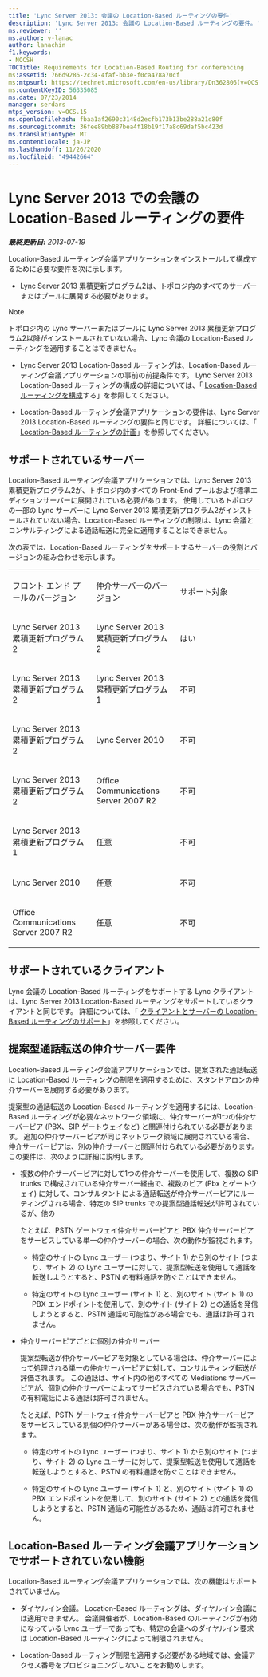```yaml
---
title: 'Lync Server 2013: 会議の Location-Based ルーティングの要件'
description: 'Lync Server 2013: 会議の Location-Based ルーティングの要件。'
ms.reviewer: ''
ms.author: v-lanac
author: lanachin
f1.keywords:
- NOCSH
TOCTitle: Requirements for Location-Based Routing for conferencing
ms:assetid: 766d9286-2c34-4faf-bb3e-f0ca478a70cf
ms:mtpsurl: https://technet.microsoft.com/en-us/library/Dn362806(v=OCS.15)
ms:contentKeyID: 56335085
ms.date: 07/23/2014
manager: serdars
mtps_version: v=OCS.15
ms.openlocfilehash: fbaa1af2690c3148d2ecfb173b13be288a21d80f
ms.sourcegitcommit: 36fee89bb887bea4f18b19f17a8c69daf5bc423d
ms.translationtype: MT
ms.contentlocale: ja-JP
ms.lasthandoff: 11/26/2020
ms.locfileid: "49442664"
---
```

# <a name="requirements-for-location-based-routing-for-conferencing-in-lync-server-2013"></a>Lync Server 2013 での会議の Location-Based ルーティングの要件

<div data-xmlns="http://www.w3.org/1999/xhtml">

<div class="topic" data-xmlns="http://www.w3.org/1999/xhtml" data-msxsl="urn:schemas-microsoft-com:xslt" data-cs="https://msdn.microsoft.com/">

<div data-asp="https://msdn2.microsoft.com/asp">



</div>

<div id="mainSection">

<div id="mainBody">

<span> </span>

_**最終更新日:** 2013-07-19_

Location-Based ルーティング会議アプリケーションをインストールして構成するために必要な要件を次に示します。

  - Lync Server 2013 累積更新プログラム2は、トポロジ内のすべてのサーバーまたはプールに展開する必要があります。

<div>


> [!NOTE]  
> トポロジ内の Lync サーバーまたはプールに Lync Server 2013 累積更新プログラム2以降がインストールされていない場合、Lync 会議の Location-Based ルーティングを適用することはできません。



</div>

  - Lync Server 2013 Location-Based ルーティングは、Location-Based ルーティング会議アプリケーションの事前の前提条件です。 Lync Server 2013 Location-Based ルーティングの構成の詳細については、「 [Location-Based ルーティングを構成](lync-server-2013-configuring-location-based-routing.md)する」を参照してください。

  - Location-Based ルーティング会議アプリケーションの要件は、Lync Server 2013 Location-Based ルーティングの要件と同じです。 詳細については、「 [Location-Based ルーティングの計画](lync-server-2013-planning-for-location-based-routing.md)」を参照してください。

<div>

## <a name="supported-servers"></a>サポートされているサーバー

Location-Based ルーティング会議アプリケーションでは、Lync Server 2013 累積更新プログラム2が、トポロジ内のすべての Front-End プールおよび標準エディションサーバーに展開されている必要があります。 使用しているトポロジの一部の Lync サーバーに Lync Server 2013 累積更新プログラム2がインストールされていない場合、Location-Based ルーティングの制限は、Lync 会議とコンサルティングによる通話転送に完全に適用することはできません。

次の表では、Location-Based ルーティングをサポートするサーバーの役割とバージョンの組み合わせを示します。


<table>
<colgroup>
<col style="width: 33%" />
<col style="width: 33%" />
<col style="width: 33%" />
</colgroup>
<tbody>
<tr class="odd">
<td><p>フロント エンド プールのバージョン</p></td>
<td><p>仲介サーバーのバージョン</p></td>
<td><p>サポート対象</p></td>
</tr>
<tr class="even">
<td><p>Lync Server 2013 累積更新プログラム 2</p></td>
<td><p>Lync Server 2013 累積更新プログラム 2</p></td>
<td><p>はい</p></td>
</tr>
<tr class="odd">
<td><p>Lync Server 2013 累積更新プログラム 2</p></td>
<td><p>Lync Server 2013 累積更新プログラム 1</p></td>
<td><p>不可</p></td>
</tr>
<tr class="even">
<td><p>Lync Server 2013 累積更新プログラム 2</p></td>
<td><p>Lync Server 2010</p></td>
<td><p>不可</p></td>
</tr>
<tr class="odd">
<td><p>Lync Server 2013 累積更新プログラム 2</p></td>
<td><p>Office Communications Server 2007 R2</p></td>
<td><p>不可</p></td>
</tr>
<tr class="even">
<td><p>Lync Server 2013 累積更新プログラム 1</p></td>
<td><p>任意</p></td>
<td><p>不可</p></td>
</tr>
<tr class="odd">
<td><p>Lync Server 2010</p></td>
<td><p>任意</p></td>
<td><p>不可</p></td>
</tr>
<tr class="even">
<td><p>Office Communications Server 2007 R2</p></td>
<td><p>任意</p></td>
<td><p>不可</p></td>
</tr>
</tbody>
</table>


</div>

<div>

## <a name="supported-clients"></a>サポートされているクライアント

Lync 会議の Location-Based ルーティングをサポートする Lync クライアントは、Lync Server 2013 Location-Based ルーティングをサポートしているクライアントと同じです。 詳細については、「 [クライアントとサーバーの Location-Based ルーティングのサポート](lync-server-2013-client-and-server-support-for-location-based-routing.md)」を参照してください。

</div>

<div>

## <a name="mediation-server-requirements-for-consultative-call-transfers"></a>提案型通話転送の仲介サーバー要件

Location-Based ルーティング会議アプリケーションでは、提案された通話転送に Location-Based ルーティングの制限を適用するために、スタンドアロンの仲介サーバーを展開する必要があります。

提案型の通話転送の Location-Based ルーティングを適用するには、Location-Based ルーティングが必要なネットワーク領域に、仲介サーバーが1つの仲介サーバーピア (PBX、SIP ゲートウェイなど) と関連付けられている必要があります。 追加の仲介サーバーピアが同じネットワーク領域に展開されている場合、仲介サーバーピアは、別の仲介サーバーと関連付けられている必要があります。 この要件は、次のように詳細に説明します。

  - 複数の仲介サーバーピアに対して1つの仲介サーバーを使用して、複数の SIP trunks で構成されている仲介サーバー経由で、複数のピア (Pbx とゲートウェイ) に対して、コンサルタントによる通話転送が仲介サーバーピアにルーティングされる場合、特定の SIP trunks での提案型通話転送が許可されているが、他の
    
    たとえば、PSTN ゲートウェイ仲介サーバーピアと PBX 仲介サーバーピアをサービスしている単一の仲介サーバーの場合、次の動作が監視されます。
    
      - 特定のサイトの Lync ユーザー (つまり、サイト 1) から別のサイト (つまり、サイト 2) の Lync ユーザーに対して、提案型転送を使用して通話を転送しようとすると、PSTN の有料通話を防ぐことはできません。
    
      - 特定のサイトの Lync ユーザー (サイト 1) と、別のサイト (サイト 1) の PBX エンドポイントを使用して、別のサイト (サイト 2) との通話を発信しようとすると、PSTN 通話の可能性がある場合でも、通話は許可されません。

  - 仲介サーバーピアごとに個別の仲介サーバー
    
    提案型転送が仲介サーバーピアを対象としている場合は、仲介サーバーによって処理される単一の仲介サーバーピアに対して、コンサルティング転送が評価されます。 この通話は、サイト内の他のすべての Mediations サーバーピアが、個別の仲介サーバーによってサービスされている場合でも、PSTN の有料電話による通話は許可されません。
    
    たとえば、PSTN ゲートウェイ仲介サーバーピアと PBX 仲介サーバーピアをサービスしている別個の仲介サーバーがある場合は、次の動作が監視されます。
    
      - 特定のサイトの Lync ユーザー (つまり、サイト 1) から別のサイト (つまり、サイト 2) の Lync ユーザーに対して、提案型転送を使用して通話を転送しようとすると、PSTN の有料通話を防ぐことはできません。
    
      - 特定のサイトの Lync ユーザー (サイト 1) と、別のサイト (サイト 1) の PBX エンドポイントを使用して、別のサイト (サイト 2) との通話を発信しようとすると、PSTN 通話の可能性があるため、通話は許可されません。

</div>

<div>

## <a name="capabilities-not-supported-by-the-location-based-routing-conferencing-application"></a>Location-Based ルーティング会議アプリケーションでサポートされていない機能

Location-Based ルーティング会議アプリケーションでは、次の機能はサポートされていません。

  - ダイヤルイン会議。 Location-Based ルーティングは、ダイヤルイン会議には適用できません。 会議開催者が、Location-Based のルーティングが有効になっている Lync ユーザーであっても、特定の会議へのダイヤルイン要求は Location-Based ルーティングによって制限されません。

  - Location-Based ルーティング制限を適用する必要がある地域では、会議アクセス番号をプロビジョニングしないことをお勧めします。

</div>

</div>

<span> </span>

</div>

</div>

</div>

